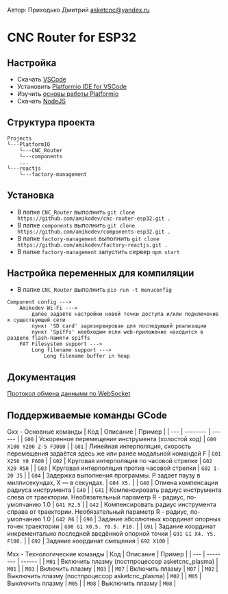 Автор: Приходько Дмитрий
[asketcnc@yandex.ru](mailto:asketcnc@yandex.ru)

# CNC Router for ESP32

## Настройка
* Скачать [VSCode](https://code.visualstudio.com/download)
* Установить [Platformio IDE for VSCode](https://platformio.org/install/ide?install=vscode)
* Изучить [основы работы Platformio](https://docs.platformio.org/en/latest/integration/ide/vscode.html#quick-start)
* Скачать [NodeJS](https://nodejs.org/en/)

## Структура проекта
```
Projects
└---PlatformIO
    └---CNC_Router
    └---components
    ...
└---reactjs
    └---factory-management
```

## Установка
* В папке `CNC_Router` выполнить `git clone https://github.com/amikodev/cnc-router-esp32.git .`
* В папке `components` выполнить `git clone https://github.com/amikodev/components-esp32.git .`
* В папке `factory-management` выполнить `git clone https://github.com/amikodev/factory-reactjs.git .`
* В папке `factory-management` запустить сервер `npm start`

## Настройка переменных для компиляции
* В папке `CNC_Router` выполнить `pio run -t menuconfig`
```
Component config --->
    Amikodev Wi-Fi --->
        далее задаёте настройки новой точки доступа и/или подключение к существующей сети
        пункт 'SD card' зарезервирован для последующей реализации
        пункт 'Spiffs' необходим если web-приложение находится в разделе flash-памяти spiffs
    FAT Filesystem support --->
        Long filename support --->
            Long filename buffer in heap
```

## Документация
[Протокол обмена данными по WebSocket](https://github.com/amikodev/factory-reactjs/blob/1.0-dev/docs/cnc-router.md)

## Поддерживаемые команды GCode

Gxx - Основные команды
| Код | Описание | Пример |
| --- | -------- | ------ |
| `G00` | Ускоренное перемещение инструмента (холостой ход) | `G00 X100 Y200 Z-5 F3000` |
| `G01` | Линейная интерполяция, скорость перемещения задаётся здесь же или ранее модальной командой F | `G01 X250 Y0 F600` |
| `G02` | Круговая интерполяция по часовой стрелке | `G02 X20 R50` |
| `G03` | Круговая интерполяция против часовой стрелки | `G02 I-20 J5` |
| `G04` | Задержка выполнения программы. P задает паузу в миллисекундах, X — в секундах. | `G04 X5.` |
| `G40` | Отмена компенсации радиуса инструмента | `G40` |
| `G41` | Компенсировать радиус инструмента слева от траектории. Необязательный параметр R - радиус, по-умолчанию 1.0 | `G41 R2.5` |
| `G42` | Компенсировать радиус инструмента справа от траектории. Необязательный параметр R - радиус, по-умолчанию 1.0 | `G42 R6` |
| `G90` | Задание абсолютных координат опорных точек траектории | `G90 G1 X0.5. Y0.5. F10.` |
| `G91` | Задание координат инкрементально последней введённой опорной точки | `G91 G1 X4. Y5. F100.` |
| `G92` | Задание координат смещения | `G92 X100` |

Mxx - Технологические команды
| Код | Описание | Пример |
| --- | -------- | ------ |
| `M01` | Включить плазму (постпроцессор asketcnc_plasma) | `M01` |
| `M03` | Включить плазму | `M03` |
| `M07` | Включить плазму | `M07` |
| `M02` | Выключить плазму (постпроцессор asketcnc_plasma) | `M02` |
| `M05` | Выключить плазму | `M05` |
| `M08` | Выключить плазму | `M08` |

